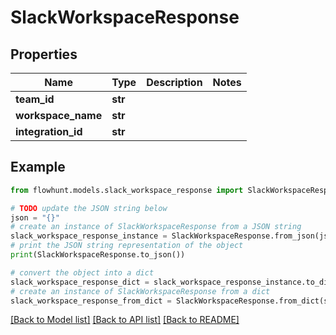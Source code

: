 # SlackWorkspaceResponse


## Properties

Name | Type | Description | Notes
------------ | ------------- | ------------- | -------------
**team_id** | **str** |  | 
**workspace_name** | **str** |  | 
**integration_id** | **str** |  | 

## Example

```python
from flowhunt.models.slack_workspace_response import SlackWorkspaceResponse

# TODO update the JSON string below
json = "{}"
# create an instance of SlackWorkspaceResponse from a JSON string
slack_workspace_response_instance = SlackWorkspaceResponse.from_json(json)
# print the JSON string representation of the object
print(SlackWorkspaceResponse.to_json())

# convert the object into a dict
slack_workspace_response_dict = slack_workspace_response_instance.to_dict()
# create an instance of SlackWorkspaceResponse from a dict
slack_workspace_response_from_dict = SlackWorkspaceResponse.from_dict(slack_workspace_response_dict)
```
[[Back to Model list]](../README.md#documentation-for-models) [[Back to API list]](../README.md#documentation-for-api-endpoints) [[Back to README]](../README.md)


